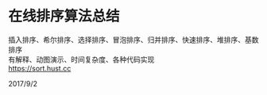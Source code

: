 # 在线排序算法总结

插入排序、希尔排序、选择排序、冒泡排序、归并排序、快速排序、堆排序、基数排序  
有解释、动图演示、时间复杂度、各种代码实现  
https://sort.hust.cc  


2017/9/2  
